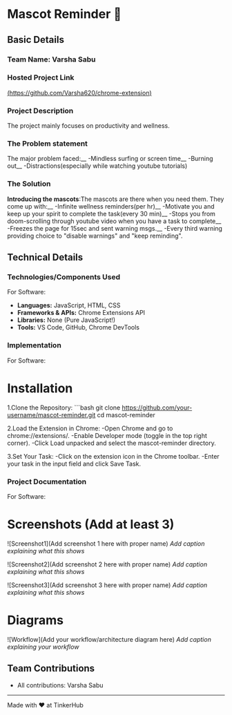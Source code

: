# Mascot Reminder 🎯


## Basic Details
### Team Name: Varsha Sabu

### Hosted Project Link
[(https://github.com/Varsha620/chrome-extension)](https://github.com/Varsha620/chrome-extension)

### Project Description
The project mainly focuses on productivity and wellness. 

### The Problem statement
The major problem faced:__
-Mindless surfing or screen time__
-Burning out__
-Distractions(especially while watching youtube tutorials)

### The Solution
**Introducing the mascots**:The mascots are there when you need them. They come up with:__
-Infinite wellness reminders(per hr)__
-Motivate you and keep up your spirit to complete the task(every 30 min)__
-Stops you from doom-scrolling through youtube video when you have a task to complete__
    -Freezes the page for 15sec and sent warning msgs.__
    -Every third warning providing choice to "disable warnings" and "keep reminding".

## Technical Details
### Technologies/Components Used
For Software:
- **Languages:** JavaScript, HTML, CSS  
- **Frameworks & APIs:** Chrome Extensions API  
- **Libraries:** None (Pure JavaScript!)  
- **Tools:** VS Code, GitHub, Chrome DevTools 


### Implementation
For Software:
# Installation
1.Clone the Repository:
    ```bash
    git clone https://github.com/your-username/mascot-reminder.git
    cd mascot-reminder

2.Load the Extension in Chrome:
    -Open Chrome and go to chrome://extensions/.
    -Enable Developer mode (toggle in the top right corner).
    -Click Load unpacked and select the mascot-reminder directory.

3.Set Your Task:
    -Click on the extension icon in the Chrome toolbar.
    -Enter your task in the input field and click Save Task.


### Project Documentation
For Software:

# Screenshots (Add at least 3)
![Screenshot1](Add screenshot 1 here with proper name)
*Add caption explaining what this shows*

![Screenshot2](Add screenshot 2 here with proper name)
*Add caption explaining what this shows*

![Screenshot3](Add screenshot 3 here with proper name)
*Add caption explaining what this shows*

# Diagrams
![Workflow](Add your workflow/architecture diagram here)
*Add caption explaining your workflow*



## Team Contributions
- All contributions: Varsha Sabu

---
Made with ❤️ at TinkerHub
